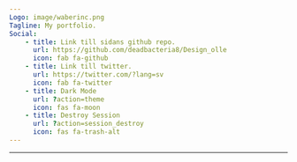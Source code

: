 ```yaml
---
Logo: image/waberinc.png
Tagline: My portfolio.
Social:
    - title: Link till sidans github repo.
      url: https://github.com/deadbacteria8/Design_olle
      icon: fab fa-github
    - title: Link till twitter.
      url: https://twitter.com/?lang=sv
      icon: fab fa-twitter
    - title: Dark Mode
      url: ?action=theme
      icon: fas fa-moon
    - title: Destroy Session
      url: ?action=session_destroy
      icon: fas fa-trash-alt
---
```

---